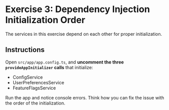 # Exercise 3: Dependency Injection Initialization Order

The services in this exercise depend on each other for proper initialization.

## Instructions

Open `src/app/app.config.ts`, and **uncomment the three `provideAppInitializer` calls** that initialize:

- ConfigService
- UserPreferencesService
- FeatureFlagsService

Run the app and notice console errors. Think how you can fix the issue with the order of the initialization.
